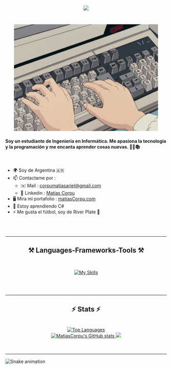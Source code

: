<h1 align="center">
    <img src="https://readme-typing-svg.herokuapp.com/?font=Roboto&size=30&center=true&vCenter=true&width=500&height=70&duration=1350&lines=Hola+que+tal!+👋;+Soy+Matías!;" />
</h1>

<br>

<div align ="center">
    <img src ="typing.gif" style="width:450px;">
</div>


<h4>
Soy un <b>estudiante de Ingeniería en Informática</b>. Me apasiona la tecnología y la programación y me encanta aprender cosas nuevas. 🧑‍🎓📚
</h4>

<br> 

* 🌍  Soy de Argentina 🇦🇷
* 📫  Contactame por :
    * ✉️  Mail : [corpumatiasariel@gmail.com](mailto:corpumatiasariel@gmail.com)
    * 📱  Linkedin : [Matías Corpu](https://www.linkedin.com/in/matías-corpu-490021304/)
* 🖥️  Mira mi portafolio : [matiasCorpu.com](http://matiascorpu.com)
* 🧠  Estoy aprendiendo C#
* ⚡  Me gusta el fútbol, soy de River Plate 🐔

<br>

<br>

<hr/>

<h2 align="center">⚒️ Languages-Frameworks-Tools ⚒️</h2>
<br/>

<div align="center">

[![My Skills](https://skillicons.dev/icons?i=c,cs,py,js,html,css,react,tailwind,git,github,vscode)](https://skillicons.dev)

<!-- falta el icono de Microsoft SQL Server -->
</div>

<br>

<br>

<hr/>

<div align = "center">

<h2>⚡ Stats ⚡</h2>
<br>
<a href="https://github.com/MatiasCorpu">
    <img src="https://github-readme-stats.vercel.app/api/top-langs/?username=MatiasCorpu&langs_count=10&layout=compact&title_color=10b981&size_weight=0.5&count_weight=0.5&text_color=ffffff&icon_color=14b8a6&bg_color=000000&hide_border=true&locale=en&custom_title=Top%20%Languages" alt="Top Languages" width=325 />
</a>

<br>

<a href="http://www.github.com/MatiasCorpu">
    <img src="https://github-readme-stats.vercel.app/api?username=MatiasCorpu&show_icons=true&hide=&count_private=true&title_color=10b981&text_color=ffffff&icon_color=14b8a6&bg_color=000000&hide_border=true" alt="MatiasCorpu's GitHub stats" width=390/>
</a>
<a href="http://www.github.com/MatiasCorpu">
    <img src="https://github-readme-streak-stats.herokuapp.com/?user=MatiasCorpu&stroke=ffffff&background=000000&ring=10b981&fire=10b981&currStreakNum=ffffff&currStreakLabel=10b981&sideNums=ffffff&sideLabels=ffffff&dates=ffffff&hide_border=true" width=415/>
</a>


</div>

<br>

<br>

<hr/>

![Snake animation](https://github.com/MatiasCorpu/MatiasCorpu/tree/main)